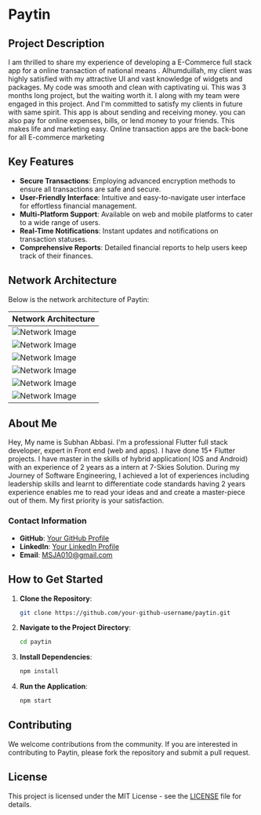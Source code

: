 # Paytin

## Project Description

I am thrilled to share my experience of developing a E-Commerce full stack app for a online transaction of national means . Alhumduillah, my client was highly satisfied with my attractive UI and vast knowledge of widgets and packages. My code was smooth and clean with captivating ui. This was 3 months long project, but the waiting worth it. I along with my team  were engaged in this project. And I'm committed to satisfy my clients in future with same spirit. This app is about sending and receiving money. you can also pay for online expenses, bills, or lend money to your friends. This makes life and marketing easy. Online transaction apps are the back-bone for all E-commerce marketing

## Key Features

- **Secure Transactions**: Employing advanced encryption methods to ensure all transactions are safe and secure.
- **User-Friendly Interface**: Intuitive and easy-to-navigate user interface for effortless financial management.
- **Multi-Platform Support**: Available on web and mobile platforms to cater to a wide range of users.
- **Real-Time Notifications**: Instant updates and notifications on transaction statuses.
- **Comprehensive Reports**: Detailed financial reports to help users keep track of their finances.

## Network Architecture

Below is the network architecture of Paytin:

| Network Architecture |
|----------------------|
| ![Network Image](https://github.com/SJA0010/paytin/blob/main/1.jpg) |
| ![Network Image](https://github.com/SJA0010/paytin/blob/main/2.jpg) |
| ![Network Image](https://github.com/SJA0010/paytin/blob/main/3.jpg) |
| ![Network Image](https://github.com/SJA0010/paytin/blob/main/4.jpg) |
| ![Network Image](https://github.com/SJA0010/paytin/blob/main/5.jpg) |
| ![Network Image](https://github.com/SJA0010/paytin/blob/main/6.jpg) |

## About Me

Hey, My name is Subhan Abbasi. I'm a professional Flutter full stack developer, expert in Front
end (web and apps). I have done 15+ Flutter projects. I have master in the skills of hybrid
 application( IOS and Android) with an experience of 2 years as a intern at 7-Skies Solution. During my
 Journey of Software Engineering, I achieved a lot of experiences including leadership skills and
 learnt to differentiate code standards having 2 years experience enables me to read your ideas and
 and create a master-piece out of them. My first priority is your satisfaction. 

### Contact Information

- **GitHub**: [Your GitHub Profile](https://github.com/SJA0010)
- **LinkedIn**: [Your LinkedIn Profile](linkedin.com/in/subhan-abbasi-03b01b252)
- **Email**: MSJA010@gmail.com

## How to Get Started

1. **Clone the Repository**:
    ```bash
    git clone https://github.com/your-github-username/paytin.git
    ```

2. **Navigate to the Project Directory**:
    ```bash
    cd paytin
    ```

3. **Install Dependencies**:
    ```bash
    npm install
    ```

4. **Run the Application**:
    ```bash
    npm start
    ```

## Contributing

We welcome contributions from the community. If you are interested in contributing to Paytin, please fork the repository and submit a pull request.

## License

This project is licensed under the MIT License - see the [LICENSE](LICENSE) file for details.

